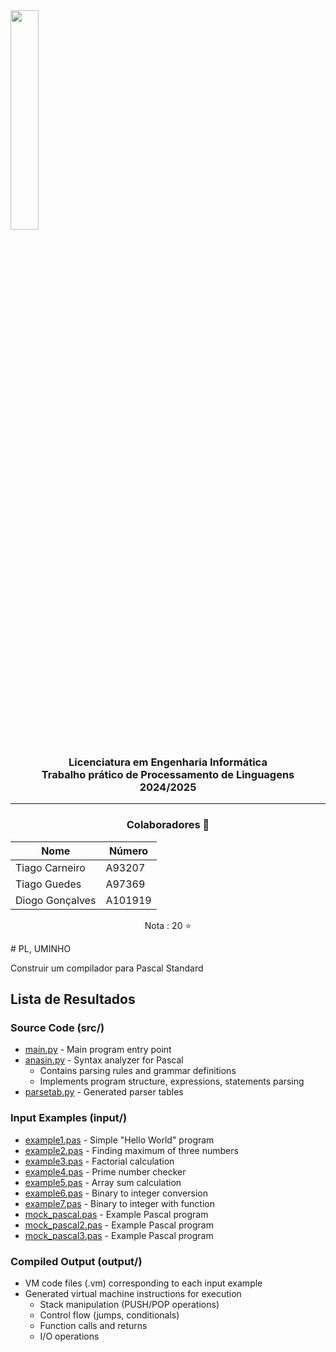 <img src='uminho_eng.png' width="30%"/>

<h3 align="center">Licenciatura em Engenharia Informática <br> Trabalho prático de Processamento de Linguagens <br> 2024/2025 </h3>

---
<h3 align="center"> Colaboradores &#129309 </h2>

<div align="center">

| Nome             | Número  |
|------------------|---------|
| Tiago Carneiro   | A93207  |
| Tiago Guedes     | A97369  |
| Diogo Gonçalves  | A101919 |

Nota : 20 ⭐

</div>
# PL, UMINHO

Construir um compilador para Pascal Standard

## Lista de Resultados

### Source Code (src/)
- [main.py](src/main.py) - Main program entry point
- [anasin.py](src/anasin.py) - Syntax analyzer for Pascal
  - Contains parsing rules and grammar definitions
  - Implements program structure, expressions, statements parsing
- [parsetab.py](src/parsetab.py) - Generated parser tables

### Input Examples (input/)
- [example1.pas](input/example1.pas) - Simple "Hello World" program
- [example2.pas](input/example2.pas) - Finding maximum of three numbers
- [example3.pas](input/example3.pas) - Factorial calculation
- [example4.pas](input/example4.pas) - Prime number checker
- [example5.pas](input/example5.pas) - Array sum calculation
- [example6.pas](input/example6.pas) - Binary to integer conversion
- [example7.pas](input/example7.pas) - Binary to integer with function
- [mock_pascal.pas](input/mock_pascal.pas) - Example Pascal program
- [mock_pascal2.pas](input/mock_pascal2.pas) - Example Pascal program
- [mock_pascal3.pas](input/mock_pascal3.pas) - Example Pascal program

### Compiled Output (output/)
- VM code files (.vm) corresponding to each input example
- Generated virtual machine instructions for execution
  - Stack manipulation (PUSH/POP operations)
  - Control flow (jumps, conditionals)
  - Function calls and returns
  - I/O operations
